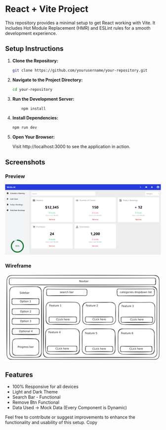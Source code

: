 # React + Vite Project

This repository provides a minimal setup to get React working with Vite. It includes Hot Module Replacement (HMR) and ESLint rules for a smooth development experience.

## Setup Instructions

1. **Clone the Repository:**

   ```bash
   git clone https://github.com/yourusername/your-repository.git

   ```

2. **Navigate to the Project Directory:**

   ```bash
   cd your-repository

   ```

3. **Run the Development Server:**

   ```bash
       npm install

   ```

4. **Install Dependencies:**

   ```bash
   npm run dev

   ```

5. **Open Your Browser:**

   Visit http://localhost:3000 to see the application in action.

## Screenshots

### Preview

![alt text](image-1.png)

### Wireframe

![alt text](intern-task-main-writix.png)

## Features

- 100% Responsive for all devices
- Light and Dark Theme
- Search Bar - Functional
- Remove Btn Functional
- Data Used -> Mock Data (Every Component is Dynamic)

Feel free to contribute or suggest improvements to enhance the functionality and usability of this setup.
Copy

```

```
